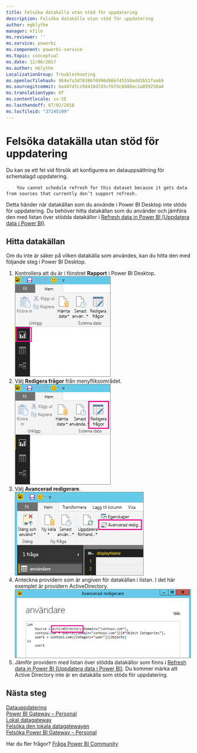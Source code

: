 ```yaml
---
title: Felsöka datakälla utan stöd för uppdatering
description: Felsöka datakälla utan stöd för uppdatering
author: mgblythe
manager: kfile
ms.reviewer: ''
ms.service: powerbi
ms.component: powerbi-service
ms.topic: conceptual
ms.date: 12/06/2017
ms.author: mblythe
LocalizationGroup: Troubleshooting
ms.openlocfilehash: 864e7a3d78386f6996d866f45558add3b51faa69
ms.sourcegitcommit: ba447d7cc94418d7d3cf6fdcb686ec1a859258a8
ms.translationtype: HT
ms.contentlocale: sv-SE
ms.lasthandoff: 07/02/2018
ms.locfileid: "37145199"
---
```

# <a name="troubleshooting-unsupported-data-source-for-refresh"></a>Felsöka datakälla utan stöd för uppdatering
Du kan se ett fel vid försök att konfigurera en datauppsättning för schemalagd uppdatering.

        You cannot schedule refresh for this dataset because it gets data from sources that currently don’t support refresh.

Detta händer när datakällan som du använde i Power BI Desktop inte stöds för uppdatering. Du behöver hitta datakällan som du använder och jämföra den med listan över stödda datakällor i [Refresh data in Power BI (Uppdatera data i Power BI)](refresh-data.md). 

## <a name="find-the-data-source"></a>Hitta datakällan
Om du inte är säker på vilken datakälla som användes, kan du hitta den med följande steg i Power BI Desktop.  

1. Kontrollera att du är i fönstret **Rapport** i Power BI Desktop.  
   ![](media/service-admin-troubleshoot-unsupported-data-source-for-refresh/tshoot-report-pane.png)
2. Välj **Redigera frågor** från menyfliksområdet.  
   ![](media/service-admin-troubleshoot-unsupported-data-source-for-refresh/tshoot-edit-queries.png)
3. Välj **Avancerad redigerare**.  
   ![](media/service-admin-troubleshoot-unsupported-data-source-for-refresh/tshoot-advanced-editor.png)
4. Anteckna providern som är angiven för datakällan i listan.  I det här exemplet är providern ActiveDirectory.  
   ![](media/service-admin-troubleshoot-unsupported-data-source-for-refresh/tshoot-provider.png)
5. Jämför providern med listan över stödda datakällor som finns i [Refresh data in Power BI (Uppdatera data i Power BI)](refresh-data.md).  Du kommer märka att Active Directory inte är en datakälla som stöds för uppdatering.  

## <a name="next-steps"></a>Nästa steg
[Datauppdatering](refresh-data.md)  
[Power BI Gateway – Personal](service-gateway-personal-mode.md)  
[Lokal datagateway](service-gateway-onprem.md)  
[Felsöka den lokala datagatewayen](service-gateway-onprem-tshoot.md)  
[Felsöka Power BI Gateway – Personal](service-admin-troubleshooting-power-bi-personal-gateway.md)  

Har du fler frågor? [Fråga Power BI Community](http://community.powerbi.com/)

